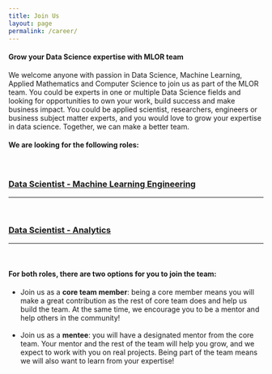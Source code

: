 ```yaml
---
title: Join Us
layout: page
permalink: /career/
---
```

<meta name="viewport" content="width=device-width, initial-scale=1">
<style>
#hp  {
float: left;    
 margin: 0 15px 0 0;
}
img {
  border: 2px solid #555;
}

p {
  font-family: 'Source Sans Pro', sans-serif;
  font-size: 15px;
  font-weight: normal;
}

h4 {
  font-family: 'Source Sans Pro', sans-serif;
  font-size: 15px;
  font-weight: normal;
}

body {
background-color: rgb(241,236,238);
background-color: radial-gradient(circle, rgba(241,236,238,1) 0%, rgba(97,124,196,1) 75%);
}
 
</style>
<script src="https://kit.fontawesome.com/7812f4f196.js" crossorigin="anonymous"></script>



<p><h4>Grow your Data Science expertise with MLOR team</h4></p>

<p>We welcome anyone with passion in Data Science, Machine Learning, Applied Mathematics and Computer Science to join us as part of the MLOR team. You could be experts in one or multiple Data Science fields and looking for opportunities to own your work, build success and make business impact. You could be applied scientist, researchers, engineers or business subject matter experts, and you would love to grow your expertise in data science. Together, we can make a better team.</p>
  
<p><h4>We are looking for the following roles:</h4></p>  
<br/>
<h3><a href="https://ml-or-ds-team.github.io/career/mle.html">Data Scientist - Machine Learning Engineering</a></h3>
<hr>
<br/>
<h3><a href='https://ml-or-ds-team.github.io/career/analytics.html'>Data Scientist - Analytics</a></h3>
<hr>
<br/>

<p><h4>For both roles, there are two options for you to join the team:</h4></p>
<p>
<ul>
<li>Join us as a <b>core team member</b>: being a core member means you will make a great contribution as the rest of core team does and help us build the team. At the same time, we encourage you to be a mentor and help others in the community!</li>
<br/>
<li>Join us as a <b>mentee</b>: you will have a designated mentor from the core team. Your mentor and the rest of the team will help you grow, and we expect to work with you on real projects. Being part of the team means we will also want to learn from your expertise!</li>
</ul></p>

